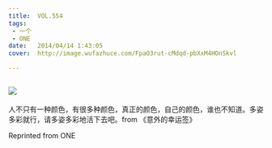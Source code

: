 ```yaml
---
title:	VOL.554
tags:
 - 一个
 - ONE
date:	2014/04/14 1:43:05
cover:	http://image.wufazhuce.com/FpaO3rut-cMdqd-pbXxM4HOnSkvl

---
```

![](http://image.wufazhuce.com/FpaO3rut-cMdqd-pbXxM4HOnSkvl)
---

人不只有一种颜色，有很多种颜色，真正的颜色，自己的颜色，谁也不知道。多姿多彩就行，请多姿多彩地活下去吧。from 《意外的幸运签》
 
Reprinted from ONE
